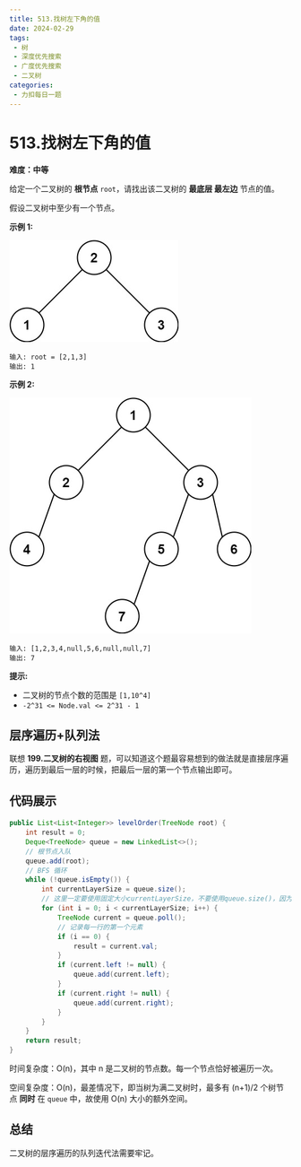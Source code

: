 ```yaml
---
title: 513.找树左下角的值
date: 2024-02-29
tags: 
 - 树
 - 深度优先搜索
 - 广度优先搜索
 - 二叉树
categories:
 - 力扣每日一题
---
```

# 513.找树左下角的值

**难度：中等**

给定一个二叉树的 **根节点** `root`，请找出该二叉树的 **最底层 最左边** 节点的值。

假设二叉树中至少有一个节点。

**示例 1:**

![img](./assets/tree1-1709277867186-1.jpg)

```
输入: root = [2,1,3]
输出: 1
```

**示例 2:**

![img](./assets/tree2.jpg)

```
输入: [1,2,3,4,null,5,6,null,null,7]
输出: 7
```

**提示:**

- 二叉树的节点个数的范围是 `[1,10^4]`
- `-2^31 <= Node.val <= 2^31 - 1`

## 层序遍历+队列法

联想 **199.二叉树的右视图** 题，可以知道这个题最容易想到的做法就是直接层序遍历，遍历到最后一层的时候，把最后一层的第一个节点输出即可。

## 代码展示

```java
public List<List<Integer>> levelOrder(TreeNode root) {
    int result = 0;
    Deque<TreeNode> queue = new LinkedList<>();
    // 根节点入队
    queue.add(root);
    // BFS 循环
    while (!queue.isEmpty()) {
        int currentLayerSize = queue.size();
        // 这里一定要使用固定大小currentLayerSize，不要使用queue.size()，因为queue不停地出队入队，所以其大小是不断变化的
        for (int i = 0; i < currentLayerSize; i++) {
            TreeNode current = queue.poll();
            // 记录每一行的第一个元素
 			if (i == 0) {
                result = current.val;
            }
            if (current.left != null) {
                queue.add(current.left);
            }
            if (current.right != null) {
                queue.add(current.right);
            }
        }
    }
    return result;
}
```

时间复杂度：O(n)，其中 n 是二叉树的节点数。每一个节点恰好被遍历一次。

空间复杂度：O(n)，最差情况下，即当树为满二叉树时，最多有 (n+1)/2 个树节点 **同时** 在 `queue` 中，故使用 O(n) 大小的额外空间。

## 总结

二叉树的层序遍历的队列迭代法需要牢记。
